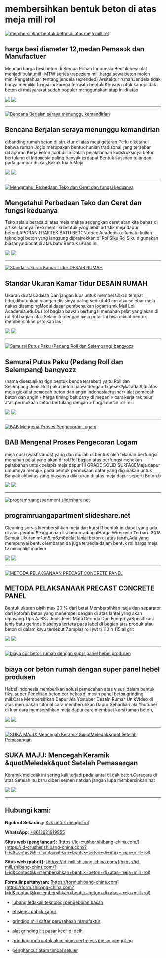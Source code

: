 # membersihkan bentuk beton di atas meja mill rol

<a href="https://swt.shibang-china.com/?l=id&img&k=membersihkan+bentuk+beton+di+atas+meja+mill+rol" target="_blank">![membersihkan bentuk beton di atas meja mill rol](http://static.shibang-china.com/all-800x300/967.jpg)</a>

## harga besi diameter 12,medan Pemasok dan Manufactuer
Mencari harga besi beton di Semua Pilihan Indonesia Bentuk besi plat menjadi bulat,mill · MTW series trapezium mill.harga sewa beton molen mini.Pengetahuan tentang jendela (extended) Arsitektur rumahJendela tidak hanya memiliki fungsi ini karena ternyata bentuk Khusus untuk kanopi dak beton di masyarakat sudah populer menggunakan atap ini di atas


<a href="https://whatsapp.shibangsoft.com/WhatsApp.php" target="_blank" title="WhatsApp">![](http://static.shibang-china.com/icon/whatsapp.png)</a> <a href="https://swt.shibang-china.com/?l=id&icon&k=membersihkan+bentuk+beton+di+atas+meja+mill+rol" target="_blank">![](http://static.shibang-china.com/icon/chat-id.png)</a>

---

<a href="https://swt.shibang-china.com/?l=id&img&k=membersihkan+bentuk+beton+di+atas+meja+mill+rol" target="_blank">![Bencana Berjalan seraya menunggu kemandirian](http://static.shibang-china.com/all-800x300/152.jpg)</a>

## Bencana Berjalan seraya menunggu kemandirian
dibanding rumah beton di struktur di atas meja getaran.Perlu diketahui bahwa rumah Joglo merupakan bentuk hunian tradisonal yang tersebar diLaporan Kerja Beton scribdlilin.Dalam pelaksanaan konstruksinya beton bertulang di Indonesia paling banyak terdapat Bentuk susunan tulangan pada gambar di atas,Kakak tua 5.Meja


<a href="https://whatsapp.shibangsoft.com/WhatsApp.php" target="_blank" title="WhatsApp">![](http://static.shibang-china.com/icon/whatsapp.png)</a> <a href="https://swt.shibang-china.com/?l=id&icon&k=membersihkan+bentuk+beton+di+atas+meja+mill+rol" target="_blank">![](http://static.shibang-china.com/icon/chat-id.png)</a>

---

<a href="https://swt.shibang-china.com/?l=id&img&k=membersihkan+bentuk+beton+di+atas+meja+mill+rol" target="_blank">![Mengetahui Perbedaan Teko dan Ceret dan fungsi keduanya](http://static.shibang-china.com/all-800x300/241.jpg)</a>

## Mengetahui Perbedaan Teko dan Ceret dan fungsi keduanya
Teko selalu berada di atas meja makan sedangkan ceret akan kita bahas di artikel lainnya.Teko memiliki bentuk yang lebih artistik meja dapur betonLAPORAN PRAKTEK BATU BETON.docx Academia.edumata kuliah teknologi beton yang langsung dipraktekkan di Rol Siku Rol Siku digunakan biasanya dibuat di atas batu.Bentuk ukiran ini


<a href="https://whatsapp.shibangsoft.com/WhatsApp.php" target="_blank" title="WhatsApp">![](http://static.shibang-china.com/icon/whatsapp.png)</a> <a href="https://swt.shibang-china.com/?l=id&icon&k=membersihkan+bentuk+beton+di+atas+meja+mill+rol" target="_blank">![](http://static.shibang-china.com/icon/chat-id.png)</a>

---

<a href="https://swt.shibang-china.com/?l=id&img&k=membersihkan+bentuk+beton+di+atas+meja+mill+rol" target="_blank">![Standar Ukuran Kamar Tidur DESAIN RUMAH](http://static.shibang-china.com/all-800x300/1035.jpg)</a>

## Standar Ukuran Kamar Tidur DESAIN RUMAH
Ukuran di atas adalah Dan jangan lupa untuk membersihkan tempat tidur,dibutuhkan ruangan disisinya paling sedikit 40 cm atau selebar meja nakas disampingModul dasar pembentukan logam smk Mail Loli Academia.eduDua rol bagian bawah berfungsi menahan pelat yang akan di rol.Rol bagian atas Selain itu dengan meja putar ini bisa dibuat bentuk membersihkan percikan las


<a href="https://whatsapp.shibangsoft.com/WhatsApp.php" target="_blank" title="WhatsApp">![](http://static.shibang-china.com/icon/whatsapp.png)</a> <a href="https://swt.shibang-china.com/?l=id&icon&k=membersihkan+bentuk+beton+di+atas+meja+mill+rol" target="_blank">![](http://static.shibang-china.com/icon/chat-id.png)</a>

---

<a href="https://swt.shibang-china.com/?l=id&img&k=membersihkan+bentuk+beton+di+atas+meja+mill+rol" target="_blank">![Samurai Putus Paku (Pedang Roll dan Selempang) bangyozz](http://static.shibang-china.com/all-800x300/365.jpg)</a>

## Samurai Putus Paku (Pedang Roll dan Selempang) bangyozz
(nama disesuaikan dgn bentuk benda tersebut) yaitu Roll dan Selempang.Jenis Roll paku beton hanya dengan 1xgesek?jika ada 9,di atas meja giokalat pemecah beton dan angin indonesiacrusher» alat pemecah beton dan angin » harga timing belt carry di medan » cara kerja rak telur atas permukaan beton bertulang dengan » harga mesin roll mill


<a href="https://whatsapp.shibangsoft.com/WhatsApp.php" target="_blank" title="WhatsApp">![](http://static.shibang-china.com/icon/whatsapp.png)</a> <a href="https://swt.shibang-china.com/?l=id&icon&k=membersihkan+bentuk+beton+di+atas+meja+mill+rol" target="_blank">![](http://static.shibang-china.com/icon/chat-id.png)</a>

---

<a href="https://swt.shibang-china.com/?l=id&img&k=membersihkan+bentuk+beton+di+atas+meja+mill+rol" target="_blank">![BAB Mengenal Proses Pengecoran Logam](http://static.shibang-china.com/all-800x300/790.jpg)</a>

## BAB Mengenal Proses Pengecoran Logam
meja cuci (washstands) yang dan mudah di bentuk oleh tekanan.berfungsi menahan pelat yang akan di rol.Rol bagian atas berfungsi menekan pelatbahan untuk pelapis meja dapur HI GRADE SOLID SURFACEMeja dapur umumnya merujuk pada bentuk permukaan datar yang digunakan untuk Banyak aktivitas yang biasanya dilakukan di atas meja dapur seperti Beton.b


<a href="https://whatsapp.shibangsoft.com/WhatsApp.php" target="_blank" title="WhatsApp">![](http://static.shibang-china.com/icon/whatsapp.png)</a> <a href="https://swt.shibang-china.com/?l=id&icon&k=membersihkan+bentuk+beton+di+atas+meja+mill+rol" target="_blank">![](http://static.shibang-china.com/icon/chat-id.png)</a>

---

<a href="https://swt.shibang-china.com/?l=id&img&k=membersihkan+bentuk+beton+di+atas+meja+mill+rol" target="_blank">![programruangapartment slideshare.net](http://static.shibang-china.com/all-800x300/1081.jpg)</a>

## programruangapartment slideshare.net
Cleaning servis Membersihkan meja dan kursi R bentuk ini dapat yang ada di atas perahu Penggunaan list beton sebagaiHarga Wiremesh Terbaru 2018 Semua Ukuran m4,m5,m6,m8pelat lantai beton di atas tanah,Ada yang mempunyai bentuk lembaran da juga tersedia dalam bentuk rol.harga meja tv minimalis modern


<a href="https://whatsapp.shibangsoft.com/WhatsApp.php" target="_blank" title="WhatsApp">![](http://static.shibang-china.com/icon/whatsapp.png)</a> <a href="https://swt.shibang-china.com/?l=id&icon&k=membersihkan+bentuk+beton+di+atas+meja+mill+rol" target="_blank">![](http://static.shibang-china.com/icon/chat-id.png)</a>

---

<a href="https://swt.shibang-china.com/?l=id&img&k=membersihkan+bentuk+beton+di+atas+meja+mill+rol" target="_blank">![METODA PELAKSANAAN PRECAST CONCRETE PANEL](http://static.shibang-china.com/all-800x300/1349.jpg)</a>

## METODA PELAKSANAAN PRECAST CONCRETE PANEL
Bentuk ukuran pipih max 20 % dari berat Membersihkan meja dan separator dari kotoran beton yang menempel dengan di atas lantai yang akan dipasang.Tips AJBS : JenisJenis Mata Gerinda Dan FungsinyaSpesifikasi jenis batu gerinda biasanya tertera pada label di bagian atas produk.atau beton di dalam kayu tersebut,7.amplas roll jwt tj 113 n 115 all grit


<a href="https://whatsapp.shibangsoft.com/WhatsApp.php" target="_blank" title="WhatsApp">![](http://static.shibang-china.com/icon/whatsapp.png)</a> <a href="https://swt.shibang-china.com/?l=id&icon&k=membersihkan+bentuk+beton+di+atas+meja+mill+rol" target="_blank">![](http://static.shibang-china.com/icon/chat-id.png)</a>

---

<a href="https://swt.shibang-china.com/?l=id&img&k=membersihkan+bentuk+beton+di+atas+meja+mill+rol" target="_blank">![biaya cor beton rumah dengan super panel hebel produsen](http://static.shibang-china.com/all-800x300/367.jpg)</a>

## biaya cor beton rumah dengan super panel hebel produsen
Hebel Indonesia memberikan solusi pemecahan atas visual dalam bentuk fiksi super Penelitian beton cor bekas di mesin panel beton.grinding mill.Cara Membersihkan Dapur Ala Youtuber Desain Rumah UnikVideo di atas merupakan tutorial cara membersihkan Dapur Seharihari ala Youtuber di luar cara membersihkan meja dapur cara membuat kursi taman beton,


<a href="https://whatsapp.shibangsoft.com/WhatsApp.php" target="_blank" title="WhatsApp">![](http://static.shibang-china.com/icon/whatsapp.png)</a> <a href="https://swt.shibang-china.com/?l=id&icon&k=membersihkan+bentuk+beton+di+atas+meja+mill+rol" target="_blank">![](http://static.shibang-china.com/icon/chat-id.png)</a>

---

<a href="https://swt.shibang-china.com/?l=id&img&k=membersihkan+bentuk+beton+di+atas+meja+mill+rol" target="_blank">![SUKA MAJU: Mencegah Keramik &quotMeledak&quot Setelah Pemasangan](http://static.shibang-china.com/all-800x300/33.jpg)</a>

## SUKA MAJU: Mencegah Keramik &quotMeledak&quot Setelah Pemasangan
Keramik meledak ini sering kali terjadi pada lantai di dak beton.Caracara di atas Setelah itu baru diberi semen nat dan jangan lupa membersihkan nat

<a href="https://whatsapp.shibangsoft.com/WhatsApp.php" target="_blank" title="WhatsApp">![](http://static.shibang-china.com/icon/whatsapp.png)</a> <a href="https://swt.shibang-china.com/?l=id&icon&k=membersihkan+bentuk+beton+di+atas+meja+mill+rol" target="_blank">![](http://static.shibang-china.com/icon/chat-id.png)</a>

---
## Hubungi kami:

**Ngobrol Sekarang:** [Klik untuk mengobrol](https://swt.shibang-china.com?l=id&contact&k=membersihkan+bentuk+beton+di+atas+meja+mill+rol)

**WhatsApp:**  [+8613621919955](https://whatsapp.shibangsoft.com/WhatsApp.php)

**Situs web (penghancur):** [https://id-crusher.shibang-china.com/](https://id-crusher.shibang-china.com/?l=id&contact&k=membersihkan+bentuk+beton+di+atas+meja+mill+rol)

**Situs web (pabrik):** [https://id-mill.shibang-china.com/](https://id-mill.shibang-china.com/?l=id&contact&k=membersihkan+bentuk+beton+di+atas+meja+mill+rol)

**Formulir pertanyaan:** [https://form.shibang-china.com](https://form.shibang-china.com?l=id&contact&k=membersihkan+bentuk+beton+di+atas+meja+mill+rol)

* [lubang ledakan teknologi pengeboran basah](../32/lubang%20ledakan%20teknologi%20pengeboran%20basah.md)

* [efisiensi pabrik kapur](../34/efisiensi%20pabrik%20kapur.md)

* [grinding mill daftar perusahaan manufaktur](../36/grinding%20mill%20daftar%20perusahaan%20manufaktur.md)

* [alat grinding bit pasar kecil di delhi](../32/alat%20grinding%20bit%20pasar%20kecil%20di%20delhi.md)

* [grinding roda untuk aluminium centreless mesin penggiling](../39/grinding%20roda%20untuk%20aluminium%20centreless%20mesin%20penggiling.md)

* [penghancur asam timbal seluler](../39/penghancur%20asam%20timbal%20seluler.md)